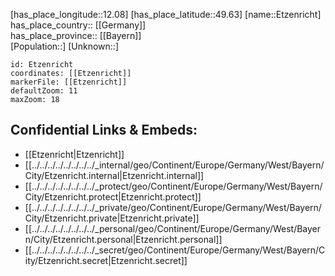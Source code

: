 ﻿---
location: [49.63,12.08] 
mapzoom: [7,12] 
mapmarker: city 
type: City
tags:
- geo/City


SpocWebEntityId: 30089
isDeleted: false
confidential: public

---
[has_place_longitude::12.08] 
[has_place_latitude::49.63] 
[name::Etzenricht] 
has_place_country:: [[Germany]]  
has_place_province:: [[Bayern]]  
[Population::] 
[Unknown::] 


```leaflet
id: Etzenricht
coordinates: [[Etzenricht]] 
markerFile: [[Etzenricht]] 
defaultZoom: 11 
maxZoom: 18
```


## Confidential Links & Embeds: 
- [[Etzenricht|Etzenricht]]  
- [[../../../../../../../../_internal/geo/Continent/Europe/Germany/West/Bayern/City/Etzenricht.internal|Etzenricht.internal]] 
- [[../../../../../../../../_protect/geo/Continent/Europe/Germany/West/Bayern/City/Etzenricht.protect|Etzenricht.protect]] 
- [[../../../../../../../../_private/geo/Continent/Europe/Germany/West/Bayern/City/Etzenricht.private|Etzenricht.private]] 
- [[../../../../../../../../_personal/geo/Continent/Europe/Germany/West/Bayern/City/Etzenricht.personal|Etzenricht.personal]] 
- [[../../../../../../../../_secret/geo/Continent/Europe/Germany/West/Bayern/City/Etzenricht.secret|Etzenricht.secret]] 
